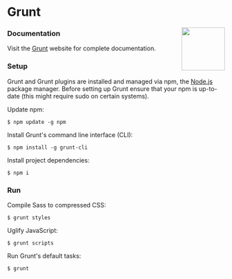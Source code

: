 # Grunt

<img align="right" height="100" src="http://gruntjs.com/img/grunt-logo-no-wordmark.svg">

### Documentation

Visit the [Grunt](http://gruntjs.com/) website for complete documentation.

### Setup

Grunt and Grunt plugins are installed and managed via npm, the [Node.js](http://nodejs.org/) package manager. Before setting up Grunt ensure that your npm is up-to-date (this might require sudo on certain systems).

Update npm:

	$ npm update -g npm

Install Grunt's command line interface (CLI):

	$ npm install -g grunt-cli

Install project dependencies:

	$ npm i

### Run

Compile Sass to compressed CSS:

	$ grunt styles

Uglify JavaScript:

	$ grunt scripts

Run Grunt's default tasks:

	$ grunt
